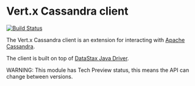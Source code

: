 # Vert.x Cassandra client

[![Build Status](https://github.com/vert-x3/vertx-cassandra-client/workflows/CI/badge.svg?branch=master)](https://github.com/vert-x3/vertx-cassandra-client/actions?query=workflow%3ACI)

The Vert.x Cassandra client is an extension for interacting with [Apache Cassandra](http://cassandra.apache.org/).

The client is built on top of [DataStax Java Driver](https://github.com/datastax/java-driver).

WARNING: This module has Tech Preview status, this means the API can change between versions.
